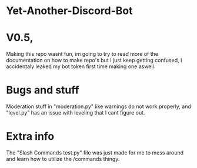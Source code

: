 # Yet-Another-Discord-Bot
# V0.5, 
Making this repo wasnt fun, im going to try to read more of the documentation on how to make repo's but I just keep getting confused, I accidentaly leaked my bot token first time making one aswell.
# Bugs and stuff
Moderation stuff in "moderation.py" like warnings do not work properly, and "level.py" has an issue with leveling that I cant figure out.
# Extra info
The "Slash Commands test.py" file was just made for me to mess around and learn how to utilize the /commands thingy.